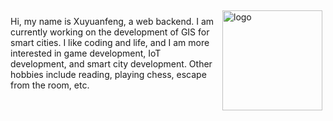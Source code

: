 <img src="https://github-readme-stats.vercel.app/api?username=RAOE&show_icons=true" alt="logo" height="160" align="right" style="margin: 5px; margin-bottom: 20px;" />

Hi, my name is Xuyuanfeng, a web backend. I am currently working on the development of GIS for smart cities. I like coding and life, and I am more interested in game development, IoT development, and smart city development. Other hobbies include reading, playing chess, escape from the room, etc.
